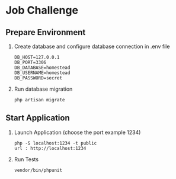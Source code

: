 # Job Challenge

## Prepare Environment

1) Create database and configure database connection in .env file
   ```
   DB_HOST=127.0.0.1
   DB_PORT=3306
   DB_DATABASE=homestead
   DB_USERNAME=homestead
   DB_PASSWORD=secret
   ```
2) Run database migration
   ```
   php artisan migrate
   ```

## Start Application 
1) Launch Application (choose the port example 1234)
   ```
   php -S localhost:1234 -t public
   url : http://localhost:1234
   ```

2) Run Tests
   ```
   vendor/bin/phpunit
   ```

